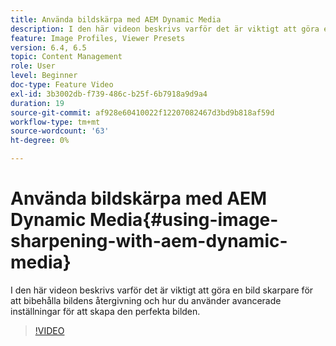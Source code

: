 ```yaml
---
title: Använda bildskärpa med AEM Dynamic Media
description: I den här videon beskrivs varför det är viktigt att göra en bild skarpare för att bibehålla bildens återgivning och hur du använder avancerade inställningar för att skapa den perfekta bilden.
feature: Image Profiles, Viewer Presets
version: 6.4, 6.5
topic: Content Management
role: User
level: Beginner
doc-type: Feature Video
exl-id: 3b3002db-f739-486c-b25f-6b7918a9d9a4
duration: 19
source-git-commit: af928e60410022f12207082467d3bd9b818af59d
workflow-type: tm+mt
source-wordcount: '63'
ht-degree: 0%

---
```


# Använda bildskärpa med AEM Dynamic Media{#using-image-sharpening-with-aem-dynamic-media}

I den här videon beskrivs varför det är viktigt att göra en bild skarpare för att bibehålla bildens återgivning och hur du använder avancerade inställningar för att skapa den perfekta bilden.

>[!VIDEO](https://demos-pub.assetsadobe.com/etc/dam/viewers/s7viewers/html5/VideoViewer.html?asset=%2Fcontent%2Fdam%2Fdm-public-facing-upgrade-portal-video%2F04_DynamicImagery_AdvancedSettings_071917_BH.mp4&amp;config=/etc/dam/presets/viewer/Video_social&amp;serverUrl=https%3A%2F%2Fadobedemo62-h.assetsadobe.com%2Fis%2Fimage%2F&amp;contenturl=%2F&amp;config2=/etc/dam/presets/analytics&amp;videoserverurl=https://gateway-na.assetsadobe.com/DMGateway/public/demoCo&amp;posterimage=/content/dam/dm-public-facing-upgrade-portal-video/04_DynamicImagery_AdvancedSettings_071917_BH.mp4)
